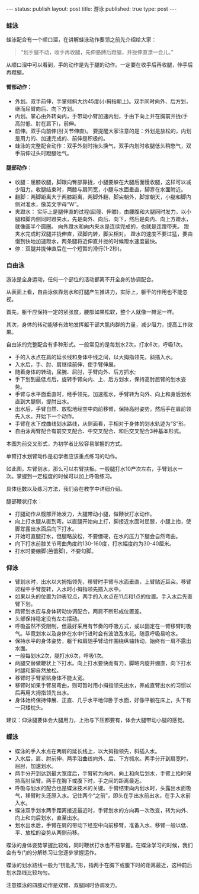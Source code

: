 <meta http-equiv="content-type" content="text/html; charset=UTF-8">
--- 
status: publish 
layout: post 
title: 游泳
published: true 
type: post 
--- 

### 蛙泳 

蛙泳配合有一个顺口溜，在讲解蛙泳动作要领之前先介绍给大家：

> “划手腿不动，收手再收腿，先伸胳膊后蹬腿，并拢伸直漂一会儿。”

从顺口溜中可以看到，手的动作是先于腿的动作。一定要在收手后再收腿，伸手后再蹬腿。


#### 臂部动作：

- 外划。双手前伸，手掌倾斜大约45度(小拇指朝上)。双手同时向外、后方划，继而屈臂向后、向下方划。 
- 内划。掌心由外转向内，手带动小臂加速内划，手由下向上并在胸前并拢(手高肘低、肘在肩下)，前伸。 
- 前伸。双手向前伸(肘关节伸直)。 要提醒大家注意的是：外划是放松的，内划是用力的、加速完成的、前伸是积极的。 
- 蛙泳的完整配合动作：双手外划时抬头换气，双手内划时收腿低头稍憋气，双手前伸过头时蹬腿吐气。 


#### 腿部动作：

- 收腿：屈膝收腿，脚跟向臀部靠拢，小腿要躲在大腿后面慢收腿，这样可以减少阻力。收腿结束时，两膝与肩同宽，小腿与水面垂直，脚牚在水面附近。
- 翻脚：两脚距离大于两膝距离，两脚外翻，脚尖朝外，脚牚朝天，小腿和脚内侧对准水，像英文字母“W”。
- 夹蹬水：
实际上是腿伸直的过程(屈髋、伸膝)，由腰腹和大腿同时发力，以小腿和脚内侧同时蹬夹水，先是向外、向后、向下，然后是向内、向上方蹬水，就像画半个圆圈。
向外蹬水和向内夹水是连续完成的，也就是连蹬带夹。
蹬夹水完成时双腿并拢伸直，双脚内转，脚尖相对。
蹬水的速度不要过猛，要由慢到快地加速蹬水，两条腿将近伸直并拢的时候蹬水速度最快。 
- 停：双腿并拢伸直后在一个短暂的滑行(1-2秒)。 


### 自由泳

游泳是全身运动，任何一个部位的活动都离不开全身的协调配合。

从表面上看，自由泳依靠划水和打腿产生推进力，实际上，躯干的作用也不能忽视。

首先，躯干应保持一定的紧张度，腰部如果松软，整个人就像一摊泥一样。

其次，身体的转动能够有效地发挥躯干部大肌肉群的力量，减少阻力，提高工作效果。

自由泳的完整配合有多种形式。一般常见的是每划水2次，打水6次，呼吸1次。

- 手的入水点在肩的延长线和身体中线之间，以大拇指领先，斜插入水。
- 入水后，手、肘、肩继续前伸，使手臂伸展。
- 随着身体的转动，屈腕、屈肘，手臂向外、后方抓水;
- 手下划到最低点后，旋转手臂向内、上、后方划水，保持高肘屈臂的划水姿势。 
- 手臂与水平面垂直时，经手领先，加速推水，手臂转为向外、向上和身后划水直到大腿侧，提肘出水。 
- 出水后，手臂自然、放松地经空中向前移臂，保持高肘姿势。然后手在肩前领先入水，开始下一个动作。 
- 手臂在水下成曲线划水路线，从侧面看，手相对于身体的划水轨迹为“S”形。
- 自由泳两臂配合有前交叉配合、中交叉配合、和后交叉配合3种基本形式。

本图为前交叉形式，为初学者比较容易掌握的方式。 

单臂打水划臂动作是初学者应该重点练习的动作。

如此图，左臂划水，那么可以右臂扶板。一般腿打水10产次左右，手臂划水一次。掌握到一定程度的时候可以加上呼吸练习。

具体组数以及练习方法，我们会在教学中详细介绍。

腿部鞭状打水： 

- 打腿动作从髋部开始发力，大腿带动小腿，做鞭状打水动作。 
- 向上打水腿从直到弯。以直腿开始向上打，脚接近水面时屈膝，小腿上抬，使脚牚露出水面后向下打水。
- 开始可直腿打水，但腿略放松，不要僵硬，在水的压力下腿会自然弯曲。
- 向下打水前膝关节弯曲角度约130-160度，打水幅度约为30-40厘米。
- 打水时要绷脚(芭蕾脚)，不要勾脚。 

### 仰泳

- 臂划水时，出水以大拇指领先，移臂时手臂与水面垂直，上臂贴近耳朵。移臂过程中手臂旋转，入水时小拇指领先插入水中。
- 如果以头的位置为钟表12点，两手的入水点在11点和1点的位置。手入水后先直臂下划。
- 两臂划水应与身体转动协调配合，两肩不断形成位置差。
- 头部保持稳定没有左右摆动。
- 呼吸虽然不受限制，但最好采用有节奏的呼吸方式，或以固定在一臂移臂时吸气。毕竟划水以及身体在水中行进时会有波浪及水花。随意呼吸易呛水。 
- 保持水平的身体姿势，躯干和肩随手臂动作围绕纵轴转动，始终有一肩不露出水面。 
- 一般每划水2次，腿打水6次，呼吸1次。 
- 两腿交替做鞭状上下打水。向上打水要快而有力，脚略内旋并绷直，向下打水时腿和脚自然放松。 
- 移臂时手臂紧贴身体不能太宽。
- 移臂时如果手臂易弯曲，则可暂时用小拇指领先出水，养成直臂出水的习惯以后再用大拇指领先出水。
- 身体始终保持伸展、正直、几乎水平地仰卧于水面，好像平躺在床上，头下有一只矮枕头。 

建议：仰泳腿要体会大腿用力，上抬与下压都要有，体会大腿带动小腿的感觉。 

### 蝶泳 

- 蝶泳的手入水点在两肩的延长线上，以大拇指领先，斜插入水。 
- 入水后，肩、肘前伸，两手沿曲线向外、后、下方抓水。两手分开到肩宽时，屈肘，加速划水。
- 两手分开到达到最大宽度后，手臂转为向内、向上和向后划水，手臂上抬时保持高肘屈臂。两手在胸下或腹下时，手之间的距离最近。 
- 呼吸与划水的配合也是蝶泳技术的关键。手臂结束向内划水时，头露出水面吸气，移臂时头还原入水。记住两个“之前”，即头在手出水前出水，在手入水前入水。 
- 蝶泳双手划水两手距离接近最近时，手臂划水的方向再一次改变，转为向外、向上和向后划水，直至出水。 
- 划水出水后，手臂在肩的带动下经空中向前移臂，准备入水、移臂一般以低、平、放松的姿势从两侧前移。 

蝶泳的身体姿势掌握比较难，同时鞭状打水也不易掌握。在蝶泳学习的时候，我们会有专门的分解练习让您逐步掌握运作。 

蝶泳的划水路线一般为“钥匙孔”形，指两手在胸下或腹下时的距离最近，这种前后划水路线比较均匀。 

注意蝶泳的四肢动作是双臂、双腿同时协调发力。


